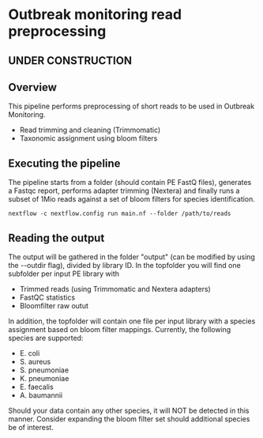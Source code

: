 # Outbreak monitoring read preprocessing

## UNDER CONSTRUCTION

## Overview

This pipeline performs preprocessing of short reads to be used in Outbreak Monitoring. 
* Read trimming and cleaning (Trimmomatic)
* Taxonomic assignment using bloom filters

## Executing the pipeline 

The pipeline starts from a folder (should contain PE FastQ files), generates a Fastqc report, performs adapter trimming (Nextera) and finally runs a subset of 1Mio reads against a set of bloom filters for species identification.

`nextflow -c nextflow.config run main.nf --folder /path/to/reads`

## Reading the output

The output will be gathered in the folder "output" (can be modified by using the --outdir flag), divided by library ID. 
In the topfolder you will find one subfolder per input PE library with
* Trimmed reads (using Trimmomatic and Nextera adapters)
* FastQC statistics
* Bloomfilter raw outut

In addition, the topfolder will contain one file per input library with a species assignment based on bloom filter mappings. Currently, the following species are supported:
* E. coli
* S. aureus
* S. pneumoniae
* K. pneumoniae
* E. faecalis
* A. baumannii

Should your data contain any other species, it will NOT be detected in this manner. Consider expanding the bloom filter set should additional species be of interest. 



